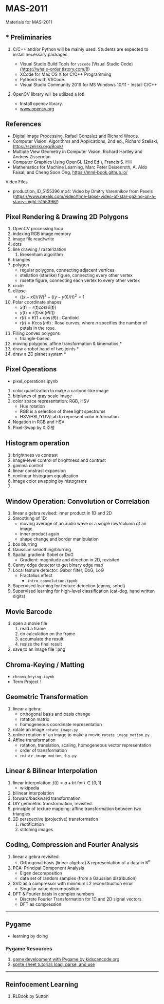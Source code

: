 # MAS-2011
Materials for MAS-2011

## * Preliminaries
1. C/C++  and/or Python will be mainly used. Students are expected to install necessary packages.
    - Visual Studio Build Tools for `vscode` (Visual Studio Code) (https://whale-order.tistory.com/8)
    - XCode for Mac OS X for C/C++ Programming
    - Python3 with VSCode.
    - Visual Studio Community 2019 for MS Windows 10/11 - Install C/C++
  
2. OpenCV library will be utilized a lot!.
    - Install opencv library.
    - www.opencv.org 
    
## References
- Digital Image Processing, Rafael Gonzalez and Richard Woods.
- Computer Vision: Algorithms and Applications, 2nd ed., Richard Szeliski, https://szeliski.org/Book/
- Multiple View Geometry in Computer Vision, Richard Hartley and Andrew Zisserman
- Computer Graphics Using OpenGL (2nd Ed.), Francis S. Hill 
- Mathematics for Machine Learning, Marc Peter Deisenroth, A. Aldo Faisal, and Cheng Soon Ong, https://mml-book.github.io/
  
Video Files
- production_ID_5155396.mp4: Video by Dmitry Varennikov from Pexels (https://www.pexels.com/video/time-lapse-video-of-star-gazing-on-a-starry-night-5155396/)

## Pixel Rendering & Drawing 2D Polygons
1. OpenCV processing loop
1. indexing RGB image memory
2. image file read/write
3. dots
4. line drawing / rasterization
   1. Bresenham algorithm
5. triangles
6. polygon
    - regular polygons, connecting adjacent vertices
    - stellation (starlike) figure, connecting every other vertex
    - rosette figure, connecting each vertex to every other vertex
7. circle
8. ellipse
    - $((x-x0)/W)^2 + ((y-y0)/H)^2 = 1$
9.  Polar coordinate shapes
    - $x(t) = r(t) cos(\theta(t))$
    - $y(t) = r(t) sin(\theta(t))$
    - $r(t) = K(1+\cos(\theta))$ : Cardioid
    - $r(t) = K \cos(n\theta)$ : Rose curves, where $n$ specifies the number of petals in the rose.
9. Filling convex polygons
    - triangle-based.
10. moving polygons: affine transformation & kinematics *
11. draw a robot hand of two joints *
12. draw a 2D planet system *

## Pixel Operations
- pixel_operations.ipynb
1. color quantization to make a cartoon-like image 
1. bitplanes of gray scale image
2. color space representation: RGB, HSV
   - Hue rotation
   - RGB is a selection of three light spectrums
   - HSV/HSL/YUV/Lab to represent color information
3. Negation in RGB and HSV
4. Pixel-Swap by 이주행 

## Histogram operation
1. brightness vs contrast
1. image-level control of brightness and contrast
1. gamma control
1. linear constrast expansion
1. nonlinear histogram equalization 
1. image color swapping by histograms
2. 
## Window Operation: Convolution or Correlation
1. linear algebra revised: inner product in 1D and 2D
1. Smoothing of 1D: 
    - moving average of an audio wave or a single row/column of an image
    - inner product again
    - shape change and border manipulation
2. box blurring
3. Gaussian smoothing/blurring
4. Spatial gradient: Sobel or DoG
    - Gradient: magnitude and direction in 2D, revisited
5. Canny edge detector to get binary edge map
6. Local feature detector: Gabor filter, DoG, LoG
    - Fractalius effect
      - `intro_convolution.ipynb`
7. Supervised learning for feature detection (canny, sobel)
8. Supervised learning for high-level classification (cat-dog, hand written digits)

## Movie Barcode
1. open a movie file
    1. read a frame
    1. do calculation on the frame
    1. accumulate the result
    1. resize the final result
1. save to an image file '.png'

## Chroma-Keying / Matting
   - `chroma_keying.ipynb`
   - Term Project !

## Geometric Transformation
1. linear algebra: 
    - orthogonal basis and basis change
    - rotation matrix
    - homogeneous coordinate representation
2. rotate an image `rotate_image.py`
3. online rotation of an image to make a movie `rotate_image_motion.py`
4. Affine transformation
    - rotation, translation, scaling, homogeneous vector representation
    - order of transformation
    - `rotate_image_motion_diy.py`

## Linear & Bilinear Interpolation
1. linear interpolation: $f(t) = a + bt$ for $t\in[0,1]$
    - wikipedia
1. bilinear interpolation
1. forward/backward transformation
1. DIY geometric transformation, revisited.
1. principle of texture mapping: affine transformation between two triangles
1. 2D perspective (projective) transformation
    1. rectification
    1. stitching images

## Coding, Compression and Fourier Analysis
1. linear algebra revisited:
   - Orthogonal basis (linear algebra) & representation of a data in $\mathbb{R}^n$
3. PCA: Principal Component Analysis
   - Eigen decomposition
   - data set of random samples (from a Gaussian distribution)
5. SVD as a compressor with minimum L2 reconstruction error
   - Singular value decomposition
4. DFT & Fourier basis in complex numbers
   - Discrete Fourier Transformation for 1D and 2D signal vectors.
   - DFT as compression


---
## Pygame
- learning by doing

### Pygame Resources
1. [game development with Pygame by kidscancode.org](https://www.youtube.com/playlist?list=PLsk-HSGFjnaH5yghzu7PcOzm9NhsW0Urw)
1. [sprite sheet tutorial: load, parse, and use](https://youtu.be/ePiMYe7JpJo)


---
## Reinfocement Learning
1. RLBook by Sutton

